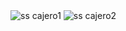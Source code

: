 
<img aling="left" alt="ss cajero1" src="https://i.postimg.cc/x8gW7B4m/Captura-de-pantalla-2023-03-03-a-la-s-9-01-29-a-m.pn"/>


<img aling="left" alt="ss cajero2" src="https://i.postimg.cc/05fRbJyN/Captura-de-pantalla-2023-03-03-a-la-s-9-01-46-a-m.png"/>